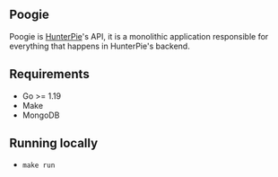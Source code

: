 ## Poogie

Poogie is [HunterPie](https://github.com/Haato3o/HunterPie-v2)'s API, it is a monolithic application responsible for everything that happens in HunterPie's backend.

## Requirements

- Go >= 1.19
- Make
- MongoDB

## Running locally

- `make run`
